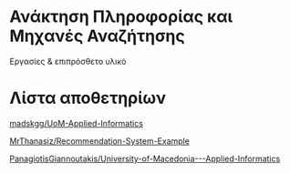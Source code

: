 # Ανάκτηση Πληροφορίας και Μηχανές Αναζήτησης

Εργασίες & επιπρόσθετο υλικό

# Λίστα αποθετηρίων

[madskgg/UoM-Applied-Informatics](https://github.com/madskgg/UoM-Applied-Informatics/tree/main/Semester7/Information%20Retrieval%20and%20Search%20Engines)

[MrThanasiz/Recommendation-System-Example](https://github.com/MrThanasiz/Recommendation-System-Example)

[PanagiotisGiannoutakis/University-of-Macedonia---Applied-Informatics](https://github.com/PanagiotisGiannoutakis/University-of-Macedonia---Applied-Informatics/tree/main/Εφαρμοσμένη%20Πληροφορίκη/Ανάκτηση%20Πληροφορίας%20και%20Μηχανές%20Αναζήτησης)

